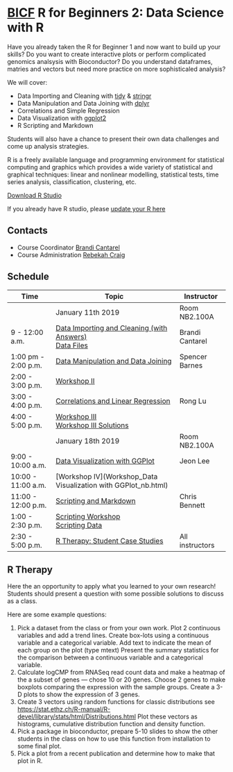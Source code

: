 # [BICF](http://www.utsouthwestern.edu/labs/bioinformatics/) R for Beginners 2: Data Science with R

Have you already taken the R for Beginner 1 and now want to build up your skills? Do you want to create interactive plots or perform complicated genomics analsysis with Bioconductor? Do you understand dataframes, matries and vectors but need more practice on more sophisticaled analysis?  

We will cover:

- Data Importing and Cleaning with [tidy](https://tidyr.tidyverse.org) & [stringr](https://stringr.tidyverse.org)
- Data Manipulation and Data Joining with [dplyr](https://dplyr.tidyverse.org)
- Correlations and Simple Regression  
- Data Visualization with [ggplot2](https://ggplot2.tidyverse.org)
- R Scripting and Markdown

Students will also have a chance to present their own data challenges and come up analysis strategies.

R is a freely available language and programming environment for statistical computing and graphics which provides a wide variety of statistical and graphical techniques: linear and nonlinear modelling, statistical tests, time series analysis, classification, clustering, etc.

[Download R Studio](https://www.rstudio.com/products/rstudio/download/)

If you already have R studio, please [update your R here](https://cran.r-project.org/)

## Contacts
* Course Coordinator [Brandi Cantarel](mailto:brandi.cantarel@utsouthwestern.edu)
* Course Administration [Rebekah Craig](mailto:rebekah.craig@utsouthwestern.edu)

## Schedule

| Time  | Topic | Instructor|
| ------------- | ------------- | ------------- |
| | January 11th 2019  | Room NB2.100A |
| 9 - 12:00 a.m. | [Data Importing and Cleaning (with Answers)](DataClean.nb.html) <br> [Data Files](DataCleaning.zip) | Brandi Cantarel |
| 1:00 pm - 2:00 p.m.  | [ Data Manipulation and Data Joining ](beginner_r_2_dataManipulation_lecture.zip)| Spencer Barnes |
| 2:00 - 3:00 p.m.| [ Workshop II](beginner_r_2_dataManipulation_workshop.zip) | |
| 3:00 - 4:00 p.m. | [Correlations and Linear Regression](Stat_Lecture-R2_nanocourse_01092019.html) | Rong Lu |
| 4:00 - 5:00 p.m. | [Workshop III](Stat_Workshop-R2_Questions_Only_01092019.html) <br> [Workshop III Solutions](Stat_Workshop-R2_nanocourse_01092019.html) | |
| | January 18th 2019 | Room NB2.100A |
| 9:00 - 10:00 a.m. | [Data Visualization with GGPlot](Data_Visualization_with_GGPlot.html)  | Jeon Lee |
| 10:00 - 11:00 a.m. | [Workshop IV](Workshop_Data Visualization with GGPlot_nb.html)  | |
| 11:00 - 12:00 p.m.| [Scripting and Markdown](Scripting_01112018.pdf) | Chris Bennett |
| 1:00 - 2:30 p.m. | [Scripting Workshop](rscripting.html) <br> [Scripting Data](rscripting_workshop.zip) | |
| 2:30 - 5:00 p.m. | [R Therapy: Student Case Studies]() | All instructors |

## R Therapy

Here the an opportunity to apply what you learned to your own research!  Students should present a question with some possible solutions to discuss as a class.

Here are some example questions:

1. Pick a dataset from the class or from your own work.  Plot 2 continuous variables and add a trend lines.  Create box-lots using a continuous variable and a categorical variable.  Add text to indicate the mean of each group on the plot (type mtext)  Present the summary statistics for the comparison between a continuous variable and a categorical variable.
2. Calculate logCMP from RNASeq read count data and make a heatmap of the a subset of genes — chose 10 or 20 genes.  Choose 2 genes to make boxplots comparing the expression with the sample groups.  Create a 3-D plots to show the expression of 3 genes.
3. Create 3 vectors using random functions for classic distributions see  https://stat.ethz.ch/R-manual/R-devel/library/stats/html/Distributions.html Plot these vectors as histograms, cumulative distribution function and density function.
4. Pick a package in bioconductor, prepare 5-10 slides to show the other students in the class on how to use this function from installation to some final plot.  
5. Pick a plot from a recent publication and determine how to make that plot in R.
